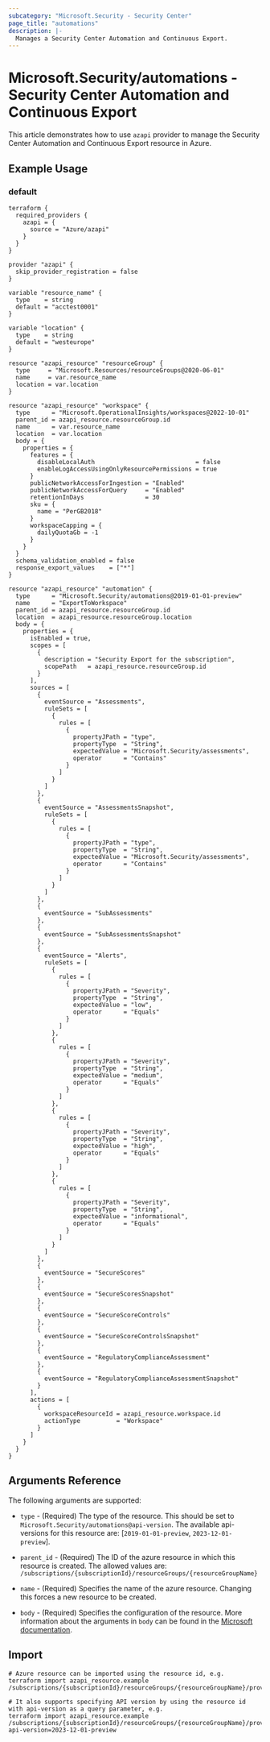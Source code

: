 ```yaml
---
subcategory: "Microsoft.Security - Security Center"
page_title: "automations"
description: |-
  Manages a Security Center Automation and Continuous Export.
---
```


# Microsoft.Security/automations - Security Center Automation and Continuous Export

This article demonstrates how to use `azapi` provider to manage the Security Center Automation and Continuous Export resource in Azure.

## Example Usage

### default

```hcl
terraform {
  required_providers {
    azapi = {
      source = "Azure/azapi"
    }
  }
}

provider "azapi" {
  skip_provider_registration = false
}

variable "resource_name" {
  type    = string
  default = "acctest0001"
}

variable "location" {
  type    = string
  default = "westeurope"
}

resource "azapi_resource" "resourceGroup" {
  type     = "Microsoft.Resources/resourceGroups@2020-06-01"
  name     = var.resource_name
  location = var.location
}

resource "azapi_resource" "workspace" {
  type      = "Microsoft.OperationalInsights/workspaces@2022-10-01"
  parent_id = azapi_resource.resourceGroup.id
  name      = var.resource_name
  location  = var.location
  body = {
    properties = {
      features = {
        disableLocalAuth                            = false
        enableLogAccessUsingOnlyResourcePermissions = true
      }
      publicNetworkAccessForIngestion = "Enabled"
      publicNetworkAccessForQuery     = "Enabled"
      retentionInDays                 = 30
      sku = {
        name = "PerGB2018"
      }
      workspaceCapping = {
        dailyQuotaGb = -1
      }
    }
  }
  schema_validation_enabled = false
  response_export_values    = ["*"]
}

resource "azapi_resource" "automation" {
  type      = "Microsoft.Security/automations@2019-01-01-preview"
  name      = "ExportToWorkspace"
  parent_id = azapi_resource.resourceGroup.id
  location  = azapi_resource.resourceGroup.location
  body = {
    properties = {
      isEnabled = true,
      scopes = [
        {
          description = "Security Export for the subscription",
          scopePath   = azapi_resource.resourceGroup.id
        }
      ],
      sources = [
        {
          eventSource = "Assessments",
          ruleSets = [
            {
              rules = [
                {
                  propertyJPath = "type",
                  propertyType  = "String",
                  expectedValue = "Microsoft.Security/assessments",
                  operator      = "Contains"
                }
              ]
            }
          ]
        },
        {
          eventSource = "AssessmentsSnapshot",
          ruleSets = [
            {
              rules = [
                {
                  propertyJPath = "type",
                  propertyType  = "String",
                  expectedValue = "Microsoft.Security/assessments",
                  operator      = "Contains"
                }
              ]
            }
          ]
        },
        {
          eventSource = "SubAssessments"
        },
        {
          eventSource = "SubAssessmentsSnapshot"
        },
        {
          eventSource = "Alerts",
          ruleSets = [
            {
              rules = [
                {
                  propertyJPath = "Severity",
                  propertyType  = "String",
                  expectedValue = "low",
                  operator      = "Equals"
                }
              ]
            },
            {
              rules = [
                {
                  propertyJPath = "Severity",
                  propertyType  = "String",
                  expectedValue = "medium",
                  operator      = "Equals"
                }
              ]
            },
            {
              rules = [
                {
                  propertyJPath = "Severity",
                  propertyType  = "String",
                  expectedValue = "high",
                  operator      = "Equals"
                }
              ]
            },
            {
              rules = [
                {
                  propertyJPath = "Severity",
                  propertyType  = "String",
                  expectedValue = "informational",
                  operator      = "Equals"
                }
              ]
            }
          ]
        },
        {
          eventSource = "SecureScores"
        },
        {
          eventSource = "SecureScoresSnapshot"
        },
        {
          eventSource = "SecureScoreControls"
        },
        {
          eventSource = "SecureScoreControlsSnapshot"
        },
        {
          eventSource = "RegulatoryComplianceAssessment"
        },
        {
          eventSource = "RegulatoryComplianceAssessmentSnapshot"
        }
      ],
      actions = [
        {
          workspaceResourceId = azapi_resource.workspace.id
          actionType          = "Workspace"
        }
      ]
    }
  }
}

```



## Arguments Reference

The following arguments are supported:

* `type` - (Required) The type of the resource. This should be set to `Microsoft.Security/automations@api-version`. The available api-versions for this resource are: [`2019-01-01-preview`, `2023-12-01-preview`].

* `parent_id` - (Required) The ID of the azure resource in which this resource is created. The allowed values are:  
  `/subscriptions/{subscriptionId}/resourceGroups/{resourceGroupName}`

* `name` - (Required) Specifies the name of the azure resource. Changing this forces a new resource to be created.

* `body` - (Required) Specifies the configuration of the resource. More information about the arguments in `body` can be found in the [Microsoft documentation](https://learn.microsoft.com/en-us/azure/templates/Microsoft.Security/automations?pivots=deployment-language-terraform).

## Import

 ```shell
 # Azure resource can be imported using the resource id, e.g.
 terraform import azapi_resource.example /subscriptions/{subscriptionId}/resourceGroups/{resourceGroupName}/providers/Microsoft.Security/automations/{resourceName}
 
 # It also supports specifying API version by using the resource id with api-version as a query parameter, e.g.
 terraform import azapi_resource.example /subscriptions/{subscriptionId}/resourceGroups/{resourceGroupName}/providers/Microsoft.Security/automations/{resourceName}?api-version=2023-12-01-preview
 ```
